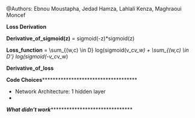 @Authors: Ebnou Moustapha, Jedad Hamza, Lahlali Kenza, Maghraoui Moncef

**Loss Derivation**

**Derivative_of_sigmoid(z)** = sigmoid(-z)*sigmoid(z)

**Loss_function** = \sum_{(w,c) \in D} log(sigmoid(v_c*v_w) + \sum_{(w,c) \in D'} log(sigmoid(-v_c*v_w)

**Derivative_of_loss**


************Code Choices************************************************
- Network Architecture: 1 hidden layer
- 





*************What didn't work********************************************

